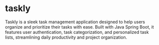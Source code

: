 # taskly
Taskly is a sleek task management application designed to help users organize and prioritize their tasks with ease. Built with Java Spring Boot, it features user authentication, task categorization, and personalized task lists, streamlining daily productivity and project organization.
